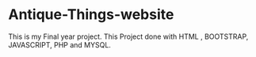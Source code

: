 # Antique-Things-website
This is my Final year project. This Project done with HTML , BOOTSTRAP, JAVASCRIPT, PHP and MYSQL.
